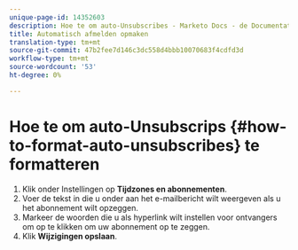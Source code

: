 ```yaml
---
unique-page-id: 14352603
description: Hoe te om auto-Unsubscribes - Marketo Docs - de Documentatie van het Product te formatteren
title: Automatisch afmelden opmaken
translation-type: tm+mt
source-git-commit: 47b2fee7d146c3dc558d4bbb10070683f4cdfd3d
workflow-type: tm+mt
source-wordcount: '53'
ht-degree: 0%

---
```



# Hoe te om auto-Unsubscrips {#how-to-format-auto-unsubscribes} te formatteren

1. Klik onder Instellingen op **Tijdzones en abonnementen**.
1. Voer de tekst in die u onder aan het e-mailbericht wilt weergeven als u het abonnement wilt opzeggen.
1. Markeer de woorden die u als hyperlink wilt instellen voor ontvangers om op te klikken om uw abonnement op te zeggen.
1. Klik **Wijzigingen opslaan**.

